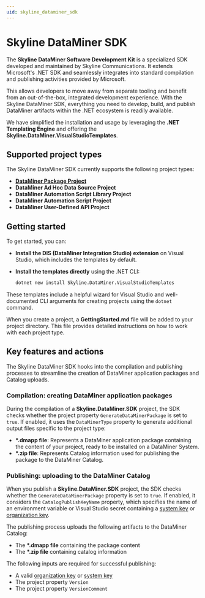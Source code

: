 ```yaml
---
uid: skyline_dataminer_sdk
---
```


# Skyline DataMiner SDK

The **Skyline DataMiner Software Development Kit** is a specialized SDK developed and maintained by Skyline Communications. It extends Microsoft's .NET SDK and seamlessly integrates into standard compilation and publishing activities provided by Microsoft.

This allows developers to move away from separate tooling and benefit from an out-of-the-box, integrated development experience. With the Skyline DataMiner SDK, everything you need to develop, build, and publish DataMiner artifacts within the .NET ecosystem is readily available.

We have simplified the installation and usage by leveraging the **.NET Templating Engine** and offering the **Skyline.DataMiner.VisualStudioTemplates**.

## Supported project types

The Skyline DataMiner SDK currently supports the following project types:

- [**DataMiner Package Project**](xref:skyline_dataminer_sdk_dataminer_package_project)
- **DataMiner Ad Hoc Data Source Project**
- **DataMiner Automation Script Library Project**
- **DataMiner Automation Script Project**
- **DataMiner User-Defined API Project**

## Getting started

To get started, you can:

- **Install the DIS (DataMiner Integration Studio) extension** on Visual Studio, which includes the templates by default.
- **Install the templates directly** using the .NET CLI:

  ```bash
  dotnet new install Skyline.DataMiner.VisualStudioTemplates
  ```

These templates include a helpful wizard for Visual Studio and well-documented CLI arguments for creating projects using the `dotnet` command.

When you create a project, a **GettingStarted.md** file will be added to your project directory. This file provides detailed instructions on how to work with each project type.

## Key features and actions

The Skyline DataMiner SDK hooks into the compilation and publishing processes to streamline the creation of DataMiner application packages and Catalog uploads.

### Compilation: creating DataMiner application packages

During the compilation of a **Skyline.DataMiner.SDK** project, the SDK checks whether the project property `GenerateDataMinerPackage` is set to `true`. If enabled, it uses the `DataMinerType` property to generate additional output files specific to the project type:

- **\*.dmapp file**: Represents a DataMiner application package containing the content of your project, ready to be installed on a DataMiner System.
- **\*.zip file**: Represents Catalog information used for publishing the package to the DataMiner Catalog.

### Publishing: uploading to the DataMiner Catalog

When you publish a **Skyline.DataMiner.SDK** project, the SDK checks whether the `GenerateDataMinerPackage` property is set to `true`. If enabled, it considers the `CatalogPublishKeyName` property, which specifies the name of an environment variable or Visual Studio secret containing a [system key](xref:Managing_DCP_keys#system-keys) or [organization key](xref:Managing_DCP_keys#organization-keys).

The publishing process uploads the following artifacts to the DataMiner Catalog:

- The **\*.dmapp file** containing the package content
- The **\*.zip file** containing catalog information

The following inputs are required for successful publishing:

- A valid [organization key](xref:Managing_DCP_keys#organization-keys) or [system key](xref:Managing_DCP_keys#system-keys)
- The project property `Version`
- The project property `VersionComment`
